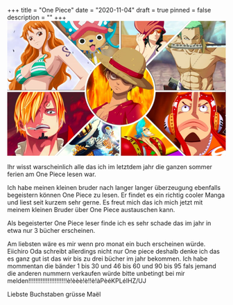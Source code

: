 +++
title = "One Piece"
date = "2020-11-04"
draft = true
pinned = false
description = ""
+++
![](one-piece-bande-2.jpg)

Ihr wisst warscheinlich alle das ich im letztdem jahr die ganzen sommer ferien am One Piece lesen war. 

Ich habe meinen kleinen bruder nach langer langer überzeugung ebenfalls begeistern können One Piece zu lesen. Er findet es ein richtig cooler Manga und liest seit kurzem sehr gerne. Es freut mich das ich mich jetzt mit meinem kleinen Bruder über One Piece austauschen kann.

Als begeisterter One Piece leser finde ich es sehr schade das im jahr in etwa nur 3 bücher erscheinen. 

Am liebsten wäre es mir wenn pro monat ein buch erscheinen würde. Eiichiro Oda schreibt allerdings nicht nur One piece deshalb denke ich das es ganz gut ist das wir bis zu drei bücher im jahr bekommen. Ich habe mommentan die bänder 1 bis 30 und 46 bis 60 und 90 bis 95 fals jemand die anderen nummern verkaufen würde bitte unbetingt bei mir melden!!!!!!!!!!!!!!!!!!!!!!è!èèè!è!!è!àPèéKPLéIHZ/UJ 

Liebste Buchstaben grüsse Maël